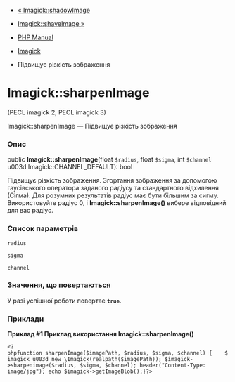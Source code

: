 - [« Imagick::shadowImage](imagick.shadowimage.md)
- [Imagick::shaveImage »](imagick.shaveimage.md)

- [PHP Manual](index.md)
- [Imagick](class.imagick.md)
- Підвищує різкість зображення

# Imagick::sharpenImage

(PECL imagick 2, PECL imagick 3)

Imagick::sharpenImage — Підвищує різкість зображення

### Опис

public **Imagick::sharpenImage**(float `$radius`, float `$sigma`, int
`$channel` u003d Imagick::CHANNEL_DEFAULT): bool

Підвищує різкість зображення. Згортання зображення за допомогою
гаусівського оператора заданого радіусу та стандартного відхилення
(Сігма). Для розумних результатів радіус має бути більшим за сигму.
Використовуйте радіус 0, і **Imagick::sharpenImage()** вибере відповідний
для вас радіус.

### Список параметрів

`radius`

`sigma`

`channel`

### Значення, що повертаються

У разі успішної роботи повертає **`true`**.

### Приклади

**Приклад #1 Приклад використання **Imagick::sharpenImage()****

` <?phpfunction sharpenImage($imagePath, $radius, $sigma, $channel) {    $imagick u003d new \Imagick(realpath($imagePath)); $imagick->sharpenimage($radius, $sigma, $channel); header("Content-Type: image/jpg"); echo $imagick->getImageBlob();}?> `
